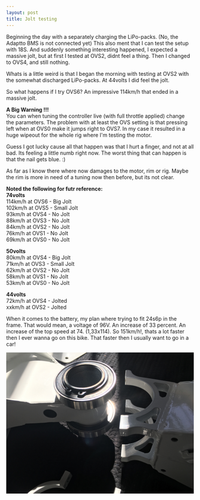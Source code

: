 ```yaml
---
layout: post
title: Jolt testing
---
```


Beginning the day with a separately charging the LiPo-packs. (No, the Adaptto BMS is not connected yet)  This also ment that I can test the setup with 18S. And suddenly something interesting happened, I expected a massive jolt, but at first I tested at OVS2, didnt feel a thing. Then I changed to OVS4, and still nothing.

Whats is a little weird is that I began the morning with testing at OVS2 with the somewhat discharged LiPo-packs. At 44volts I did feel the jolt.

So what happens if I try OVS6? An impressive 114km/h that ended in a massive jolt.

**A Big Warning !!!**<br>
You can when tuning the controller live (with full throttle applied) change the parameters. The problem with at least the OVS setting is that pressing left when at OVS0 make it jumps right to OVS7. In my case it resulted in a huge wipeout for the whole rig where I'm testing the motor.

Guess I got lucky cause all that happen was that I hurt a finger, and not at all bad. Its feeling a little numb right now. The worst thing that can happen is that the nail gets blue. :)

As far as I know there where now damages to the motor, rim or rig.
Maybe the rim is more in need of a tuning now then before, but its not clear.


**Noted the following for futr reference:**<br>
**74volts**<br>
114km/h at OVS6 - Big Jolt<br>
102km/h at OVS5 - Small Jolt<br>
93km/h at OVS4 - No Jolt<br>
88km/h at OVS3 - No Jolt<br>
84km/h at OVS2 - No Jolt<br>
76km/h at OVS1 - No Jolt<br>
69km/h at OVS0 - No Jolt<br>

**50volts**<br>
80km/h at OVS4 - Big Jolt<br>
71km/h at OVS3 - Small Jolt<br>
62km/h at OVS2 - No Jolt<br>
58km/h at OVS1 - No Jolt<br>
53km/h at OVS0 - No Jolt<br>

**44volts**<br>
72km/h at OVS4 - Jolted<br>
xxkm/h at OVS2 - Jolted<br>

When it comes to the battery, my plan where trying to fit 24s6p in the frame.
That would mean, a voltage of 96V. An increase of 33 percent. An increase of the top speed at 74. (1,33x114). So 151km/h!, thats a lot faster then I ever wanna go on this bike. That faster then I usually want to go in a car!


![Swingarm Ballbearings](/images/swingarm_ballbearings.jpg)
